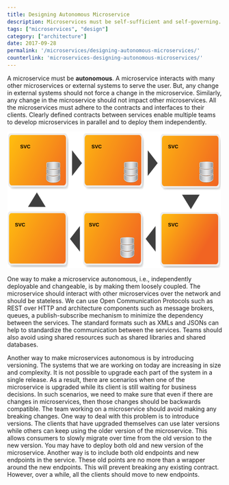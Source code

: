 ```yaml
---
title: Designing Autonomous Microservice
description: Microservices must be self-sufficient and self-governing. Designing an autonomous microservices. The article discusses why and how to design self-sufficient and self-governing services
tags: ["microservices", "design"]
category: ["architecture"]
date: 2017-09-28
permalink: '/microservices/designing-autonomous-microservices/'
counterlink: 'microservices-designing-autonomous-microservices/'
---
```

    
A microservice must be __autonomous__. A microservice interacts with many other microservices or external systems to serve the user. But, any change in external systems should not force a change in the microservice. Similarly, any change in the microservice should not impact other microservices. All the microservices must adhere to the contracts and interfaces to their clients. Clearly defined contracts between services enable multiple teams to develop microservices in parallel and to deploy them independently.

![Designing Observable Microservice](https://raw.githubusercontent.com/Gaur4vGaur/traveller/master/images/microservices/2017-09-28-designing-autonomous-microservices.png)

One way to make a microservice autonomous, i.e., independently deployable and changeable, is by making them loosely coupled. The microservice should interact with other microservices over the network and should be stateless. We can use Open Communication Protocols such as REST over HTTP and architecture components such as message brokers, queues, a publish-subscribe mechanism to minimize the dependency between the services. The standard formats such as XMLs and JSONs can help to standardize the communication between the services. Teams should also avoid using shared resources such as shared libraries and shared databases.

Another way to make microservices autonomous is by introducing versioning. The systems that we are working on today are increasing in size and complexity. It is not possible to upgrade each part of the system in a single release. As a result, there are scenarios when one of the microservice is upgraded while its client is still waiting for business decisions. In such scenarios, we need to make sure that even if there are changes in microservices, then those changes should be backwards compatible. The team working on a microservice should avoid making any breaking changes. One way to deal with this problem is to introduce versions. The clients that have upgraded themselves can use later versions while others can keep using the older version of the microservice. This allows consumers to slowly migrate over time from the old version to the new version. You may have to deploy both old and new version of the microservice. Another way is to include both old endpoints and new endpoints in the service. These old points are no more than a wrapper around the new endpoints. This will prevent breaking any existing contract. However, over a while, all the clients should move to new endpoints.
